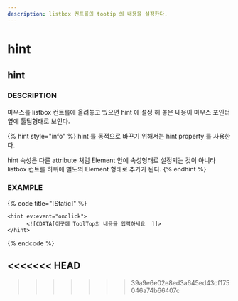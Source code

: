 ```yaml
---
description: listbox 컨트롤의 tootip 의 내용을 설정한다.
---
```


# hint

## hint

### DESCRIPTION

마우스를 listbox 컨트롤에 올려놓고 있으면 hint 에 설정 해 놓은 내용이 마우스 포인터 옆에 툴팁형태로 보인다.

{% hint style="info" %}
hint 를 동적으로 바꾸기 위해서는 hint property 를 사용한다.

hint 속성은 다른 attribute 처럼 Element 안에 속성형태로 설정되는 것이 아니라 listbox 컨트롤 하위에 별도의 Element 형태로 추가가 된다.
{% endhint %}

### EXAMPLE

{% code title="\[Static\]" %}
```markup
<hint ev:event="onclick">
      <![CDATA[이곳에 ToolTop의 내용을 입력하세요  ]]>
</hint>
```
{% endcode %}

## &lt;&lt;&lt;&lt;&lt;&lt;&lt; HEAD

> > > > > > > 39a9e6e02e8ed3a645ed43cf175046a74b66407c

